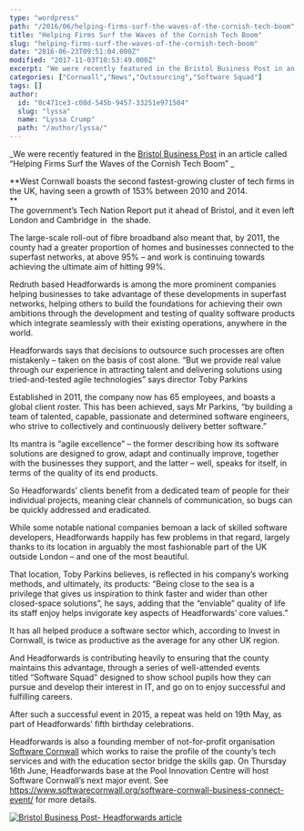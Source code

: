 ```yaml
---
type: "wordpress"
path: "/2016/06/helping-firms-surf-the-waves-of-the-cornish-tech-boom"
title: "Helping Firms Surf the Waves of the Cornish Tech Boom"
slug: "helping-firms-surf-the-waves-of-the-cornish-tech-boom"
date: "2016-06-23T09:51:04.000Z"
modified: "2017-11-03T10:53:49.000Z"
excerpt: "We were recently featured in the Bristol Business Post in an article called “Helping Firms Surf the Waves of the Cornish Tech Boom”  West Cornwall boasts the second fastest-growing cluster of tech firms in the UK, having seen a growth of 153% between 2010 and 2014. The government’s Tech Nation Report put it ahead of \[…\]"
categories: ["Cornwall","News","Outsourcing","Software Squad"]
tags: []
author:
  id: "0c471ce3-c08d-545b-9457-33251e971504"
  slug: "lyssa"
  name: "Lyssa Crump"
  path: "/author/lyssa/"
---
```

_We were recently featured in the [Bristol Business Post](http://www.bbpmedia.co.uk/publications/business-post/midlands/birmingham-business-post-edition-62.html) in an article called “Helping Firms Surf the Waves of the Cornish Tech Boom” _

**West Cornwall boasts the second fastest-growing cluster of tech firms in the UK, having seen a growth of 153% between 2010 and 2014.  
**  
The government’s Tech Nation Report put it ahead of Bristol, and it even left London and Cambridge in  the shade.

The large-scale roll-out of fibre broadband also meant that, by 2011, the county had a greater proportion of homes and businesses connected to the superfast networks, at above 95% – and work is continuing towards achieving the ultimate aim of hitting 99%.

Redruth based Headforwards is among the more prominent companies helping businesses to take advantage of these developments in superfast networks, helping others to build the foundations for achieving their own ambitions through the development and testing of quality software products which integrate seamlessly with their existing operations, anywhere in the world.

Headforwards says that decisions to outsource such processes are often mistakenly – taken on the basis of cost alone. “But we provide real value through our experience in attracting talent and delivering solutions using tried-and-tested agile technologies” says director Toby Parkins

Established in 2011, the company now has 65 employees, and boasts a global client roster. This has been achieved, says Mr Parkins, “by building a team of talented, capable, passionate and determined software engineers, who strive to collectively and continuously delivery better software.”

Its mantra is “agile excellence” – the former describing how its software solutions are designed to grow, adapt and continually improve, together with the businesses they support, and the latter – well, speaks for itself, in terms of the quality of its end products.

So Headforwards’ clients benefit from a dedicated team of people for their individual projects, meaning clear channels of communication, so bugs can be quickly addressed and eradicated.

While some notable national companies bemoan a lack of skilled software developers, Headforwards happily has few problems in that regard, largely thanks to its location in arguably the most fashionable part of the UK outside London – and one of the most beautiful.

That location, Toby Parkins believes, is reflected in his company’s working methods, and ultimately, its products: “Being close to the sea is a privilege that gives us inspiration to think faster and wider than other closed-space solutions”, he says, adding that the “enviable” quality of life its staff enjoy helps invigorate key aspects of Headforwards’ core values.”

It has all helped produce a software sector which, according to Invest in Cornwall, is twice as productive as the average for any other UK region.

And Headforwards is contributing heavily to ensuring that the county maintains this advantage, through a series of well-attended events titled “Software Squad” designed to show school pupils how they can pursue and develop their interest in IT, and go on to enjoy successful and fulfilling careers.

After such a successful event in 2015, a repeat was held on 19th May, as part of Headforwards’ fifth birthday celebrations.

Headforwards is also a founding member of not-for-profit organisation [Software Cornwall](https://www.softwarecornwall.org/) which works to raise the profile of the county’s tech services and with the education sector bridge the skills gap. On Thursday 16th June, Headforwards base at the Pool Innovation Centre will host Software Cornwall’s next major event. See https://www.softwarecornwall.org/software-cornwall-business-connect-event/ for more details.

[![Bristol Business Post- Headforwards article ](/wp-content/uploads/2016/06/Bristol-Business-Post-copy-225x300.jpg)](/wp-content/uploads/2016/06/Bristol-Business-Post-copy.jpg)
